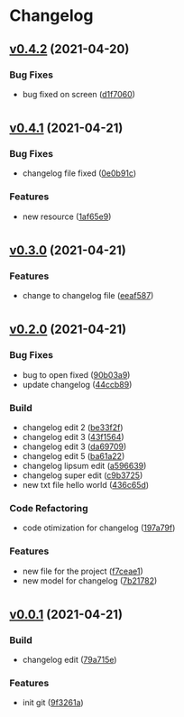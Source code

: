 # Changelog
<a name="v0.4.2"></a>
## [v0.4.2](https://github.com/vinirossa/password_generator_test/compare/v0.4.1...v0.4.2) (2021-04-20)

### Bug Fixes
- bug fixed on screen ([d1f7060](https://github.com/vinirossa/password_generator_test/commit/d1f7060e4c59e1ce8283cdaa1d1429dac8732bd6))


#
<a name="v0.4.1"></a>
## [v0.4.1](https://github.com/vinirossa/password_generator_test/compare/v0.3.0...v0.4.1) (2021-04-21)

### Bug Fixes
- changelog file fixed ([0e0b91c](https://github.com/vinirossa/password_generator_test/commit/0e0b91cc1023a245e2b5c6c68fd3a71a36876b5f))

### Features
- new resource ([1af65e9](https://github.com/vinirossa/password_generator_test/commit/1af65e921f8372e7d1e2917bb88d1ccde6c65688))


#
<a name="v0.3.0"></a>
## [v0.3.0](https://github.com/vinirossa/password_generator_test/compare/v0.2.0...v0.3.0) (2021-04-21)

### Features
- change to changelog file ([eeaf587](https://github.com/vinirossa/password_generator_test/commit/eeaf58701904feb392eeef797732daaf7b23cfb4))


#
<a name="v0.2.0"></a>
## [v0.2.0](https://github.com/vinirossa/password_generator_test/compare/v0.0.1...v0.2.0) (2021-04-21)

### Bug Fixes
- bug to open fixed ([90b03a9](https://github.com/vinirossa/password_generator_test/commit/90b03a9703dc0f6eeea8c90309445da83d48b20e))
- update changelog ([44ccb89](https://github.com/vinirossa/password_generator_test/commit/44ccb892efcf49f30f55dbc194035e02f96b5ae6))

### Build
- changelog edit 2 ([be33f2f](https://github.com/vinirossa/password_generator_test/commit/be33f2f158fc6b9fb5a022ca1b01dc33f46588be))
- changelog edit 3 ([43f1564](https://github.com/vinirossa/password_generator_test/commit/43f15644bd5048a5621997cb64db01d12e8921f6))
- changelog edit 3 ([da69709](https://github.com/vinirossa/password_generator_test/commit/da697090403b3bc5f7607d2a2908160d04cdbded))
- changelog edit 5 ([ba61a22](https://github.com/vinirossa/password_generator_test/commit/ba61a225bd4b12d3c2fd2599d9854998d2d324b3))
- changelog lipsum edit ([a596639](https://github.com/vinirossa/password_generator_test/commit/a596639fb3365c4a45a2d0756ffb35f12bfd89e5))
- changelog super edit ([c9b3725](https://github.com/vinirossa/password_generator_test/commit/c9b372579ce5df308637186081eba084419931a5))
- new txt file hello world ([436c65d](https://github.com/vinirossa/password_generator_test/commit/436c65d8729eae2dbf3a07fd65eb8c0796168581))

### Code Refactoring
- code otimization for changelog ([197a79f](https://github.com/vinirossa/password_generator_test/commit/197a79f10221f26520510d49dbdca0dfcad31d11))

### Features
- new file for the project ([f7ceae1](https://github.com/vinirossa/password_generator_test/commit/f7ceae1465ef8e6d987a9eb50eccdda549caf529))
- new model for changelog ([7b21782](https://github.com/vinirossa/password_generator_test/commit/7b21782206ee7eb65a3e658119c078c01091391c))


#
<a name="v0.0.1"></a>
## [v0.0.1](https://github.com/vinirossa/password_generator_test/compare/9f3261a07d57bb580b068aa44c37d26d1111c105...v0.0.1) (2021-04-21)

### Build
- changelog edit ([79a715e](https://github.com/vinirossa/password_generator_test/commit/79a715ea49ce6d4af3ee1967461fd0d2f6ef3d79))

### Features
- init git ([9f3261a](https://github.com/vinirossa/password_generator_test/commit/9f3261a07d57bb580b068aa44c37d26d1111c105))



